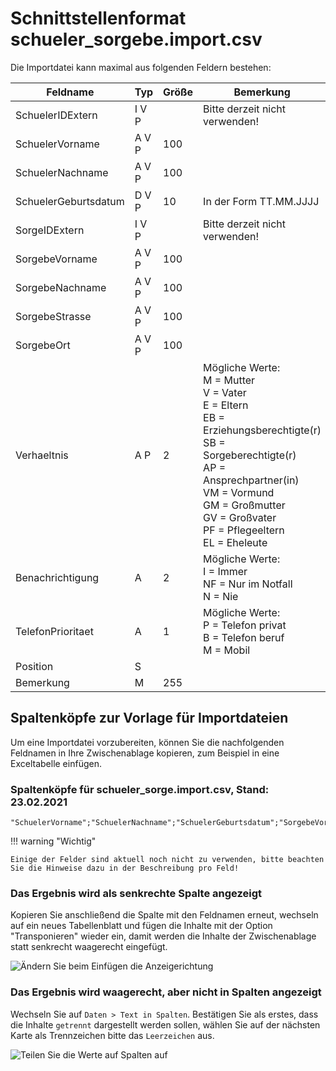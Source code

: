 # Schnittstellenformat schueler_sorgebe.import.csv

Die Importdatei kann maximal aus folgenden Feldern bestehen:

Feldname |Typ |Größe| Bemerkung
--|--|--|--
SchuelerIDExtern |I V P || Bitte derzeit nicht verwenden!
SchuelerVorname |A V P| 100|
SchuelerNachname |A V P |100|
SchuelerGeburtsdatum |D V P |10| In der Form TT.MM.JJJJ
SorgeIDExtern |I V P || Bitte derzeit nicht verwenden!
SorgebeVorname| A V P |100|
SorgebeNachname| A V P |100|
SorgebeStrasse| A V P |100|
SorgebeOrt |A V P| 100|
Verhaeltnis |A P |2 |Mögliche Werte:<br/>M = Mutter<br/>V = Vater<br/>E = Eltern<br/>EB = Erziehungsberechtigte(r)<br/>SB = Sorgeberechtigte(r)<br/>AP = Ansprechpartner(in)<br/>VM = Vormund<br/>GM = Großmutter<br/>GV = Großvater<br/>PF = Pflegeeltern<br/>EL = Eheleute
Benachrichtigung |A| 2| Mögliche Werte:<br/>I = Immer<br/>NF = Nur im Notfall<br/>N = Nie
TelefonPrioritaet |A |1 |Mögliche Werte:<br/>P = Telefon privat<br/>B = Telefon beruf<br/>M = Mobil
Position| S ||
Bemerkung |M |255 |

## Spaltenköpfe zur Vorlage für Importdateien

Um eine Importdatei vorzubereiten, können Sie die nachfolgenden Feldnamen in Ihre Zwischenablage kopieren, zum Beispiel in eine Exceltabelle einfügen.

### Spaltenköpfe für schueler_sorge.import.csv, Stand: 23.02.2021

```
"SchuelerVorname";"SchuelerNachname";"SchuelerGeburtsdatum";"SorgebeVorname";"SorgebeNachname";"SorgebeStrasse";"SorgebeOrt";"Verhaeltnis";"Benachrichtigung";"TelefonPrioritaet";"Position";"Bemerkung"
```

!!! warning "Wichtig"

    Einige der Felder sind aktuell noch nicht zu verwenden, bitte beachten Sie die Hinweise dazu in der Beschreibung pro Feld!


### Das Ergebnis wird als senkrechte Spalte angezeigt

Kopieren Sie anschließend die Spalte mit den Feldnamen erneut, wechseln auf ein neues Tabellenblatt und fügen die Inhalte mit der Option "Transponieren" wieder ein, damit werden die Inhalte der Zwischenablage statt senkrecht waagerecht eingefügt.

![Ändern Sie beim Einfügen die Anzeigerichtung](/assets/images/importe/magimp-8.png)

### Das Ergebnis wird waagerecht, aber nicht in Spalten angezeigt

Wechseln Sie auf `Daten > Text in Spalten`. Bestätigen Sie als erstes, dass die Inhalte `getrennt` dargestellt werden sollen, wählen Sie auf der nächsten Karte als Trennzeichen bitte das ``Leerzeichen`` aus.

![Teilen Sie die Werte auf Spalten auf](/assets/images/importe/magimp-9.png)
